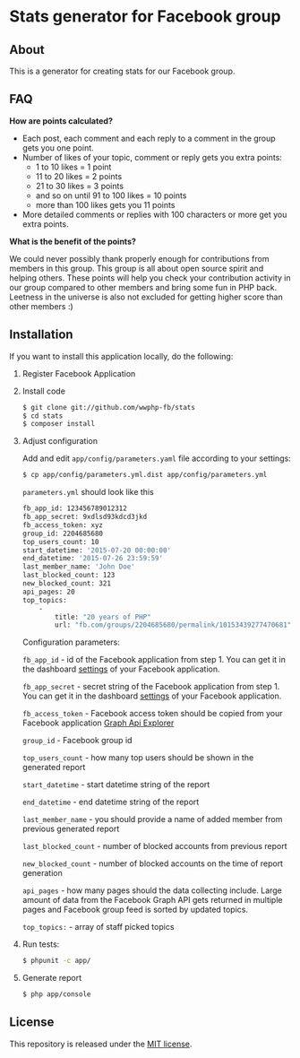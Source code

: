 # Stats generator for Facebook group

## About

This is a generator for creating stats for our Facebook group.


## FAQ

**How are points calculated?**

* Each post, each comment and each reply to a comment in the group gets you one point.
* Number of likes of your topic, comment or reply gets you extra points:
    * 1 to 10 likes = 1 point
    * 11 to 20 likes = 2 points
    * 21 to 30 likes = 3 points
    * and so on until 91 to 100 likes = 10 points
    * more than 100 likes gets you 11 points
* More detailed comments or replies with 100 characters or more get you extra points. 

**What is the benefit of the points?**

We could never possibly thank properly enough for contributions from members in this group. This group is all about
open source spirit and helping others. These points will help you check your contribution activity in our group compared
to other members and bring some fun in PHP back. Leetness in the universe is also not excluded for getting higher score
than other members :)

## Installation

If you want to install this application locally, do the following:

1. Register Facebook Application

2. Install code
    
    ```bash
    $ git clone git://github.com/wwphp-fb/stats
    $ cd stats
    $ composer install
    ```

3. Adjust configuration
    
    Add and edit `app/config/parameters.yaml` file according to your settings:
    
    ```bash
    $ cp app/config/parameters.yml.dist app/config/parameters.yml
    ```
    
    `parameters.yml` should look like this
    
    ```bash
    fb_app_id: 123456789012312
    fb_app_secret: 9xdlsd93kdcd3jkd
    fb_access_token: xyz
    group_id: 2204685680
    top_users_count: 10
    start_datetime: '2015-07-20 00:00:00'
    end_datetime: '2015-07-26 23:59:59'
    last_member_name: 'John Doe'
    last_blocked_count: 123
    new_blocked_count: 321
    api_pages: 20
    top_topics:
        -
            title: "20 years of PHP"
            url: "fb.com/groups/2204685680/permalink/10153439277470681"
    ```
    
    Configuration parameters:
    
    `fb_app_id` - id of the Facebook application from step 1. You can get it in the dashboard [settings](https://developers.facebook.com/apps/) of your Facebook application.
    
    `fb_app_secret` - secret string of the Facebook application from step 1. You can get it in the dashboard [settings](https://developers.facebook.com/apps/) of your Facebook application.
    
    `fb_access_token` - Facebook access token should be copied from your Facebook application [Graph Api Explorer](https://developers.facebook.com/tools/explorer)
    
    `group_id` - Facebook group id
    
    `top_users_count` - how many top users should be shown in the generated report
    
    `start_datetime` - start datetime string of the report
    
    `end_datetime` - end datetime string of the report
    
    `last_member_name` - you should provide a name of added member from previous generated report
    
    `last_blocked_count` - number of blocked accounts from previous report
    
    `new_blocked_count` - number of blocked accounts on the time of report generation
    
    `api_pages` - how many pages should the data collecting include. Large amount of data from the Facebook Graph API gets returned in multiple pages and Facebook group feed is sorted by updated topics.

    `top_topics:` - array of staff picked topics

4. Run tests:

    ```bash
    $ phpunit -c app/
    ```

5. Generate report
    
    ```bash
    $ php app/console
    ```

## License

This repository is released under the [MIT license](LICENSE).
